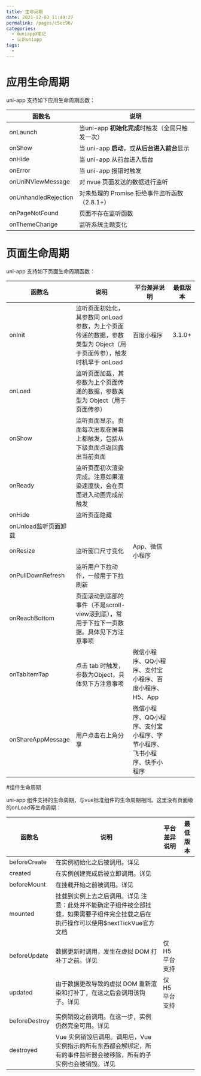 ```yaml
---
title: 生命周期
date: 2021-12-03 11:49:27
permalink: /pages/c5ec96/
categories:
  - 《uniapp》笔记
  - 认识uniapp
tags:
  - 
---
```


# 应用生命周期
uni-app 支持如下应用生命周期函数：

|函数名 |说明 |
|------|----|
|onLaunch|当uni-app **初始化完成**时触发（全局只触发一次）|
|onShow|当 uni-app **启动**，或**从后台进入前台**显示|
|onHide|当 uni-app 从前台进入后台|
|onError|当 uni-app 报错时触发|
|onUniNViewMessage|对 nvue 页面发送的数据进行监听|
|onUnhandledRejection|对未处理的 Promise 拒绝事件监听函数（2.8.1+）|
|onPageNotFound|页面不存在监听函数|
|onThemeChange|监听系统主题变化|

# 页面生命周期
uni-app 支持如下页面生命周期函数：

|函数名 |说明 |平台差异说明|最低版本|
|---|----|---|---|
|onInit|监听页面初始化，其参数同 onLoad 参数，为上个页面传递的数据，参数类型为 Object（用于页面传参），触发时机早于 onLoad|百度小程序|3.1.0+|
|onLoad|监听页面加载，其参数为上个页面传递的数据，参数类型为 Object（用于页面传参）| | |
|onShow|监听页面显示。页面每次出现在屏幕上都触发，包括从下级页面点返回露出当前页面| | |
|onReady|监听页面初次渲染完成。注意如果渲染速度快，会在页面进入动画完成前触发| | |
|onHide|监听页面隐藏| | |
|onUnload监听页面卸载| | |
|onResize|监听窗口尺寸变化|App、微信小程序| |
|onPullDownRefresh|监听用户下拉动作，一般用于下拉刷新| | |
|onReachBottom|页面滚动到底部的事件（不是scroll-view滚到底），常用于下拉下一页数据。具体见下方注意事项| | |
|onTabItemTap|点击 tab 时触发，参数为Object，具体见下方注意事项|微信小程序、QQ小程序、支付宝小程序、百度小程序、H5、App |
|onShareAppMessage|用户点击右上角分享|微信小程序、QQ小程序、支付宝小程序、字节小程序、飞书小程序、快手小程序 | |


#组件生命周期

uni-app 组件支持的生命周期，与vue标准组件的生命周期相同。这里没有页面级的onLoad等生命周期：

|函数名	|说明	|平台差异说明|	最低版本|
|---|---|---|---|
|beforeCreate	|在实例初始化之后被调用。详见	||	
|created|	在实例创建完成后被立即调用。详见		||
|beforeMount	|在挂载开始之前被调用。详见		||
|mounted|	挂载到实例上去之后调用。详见 注意：此处并不能确定子组件被全部挂载，如果需要子组件完全挂载之后在执行操作可以使用$nextTickVue官方文档		||
|beforeUpdate|	数据更新时调用，发生在虚拟 DOM 打补丁之前。详见|	仅H5平台支持|
|updated|	由于数据更改导致的虚拟 DOM 重新渲染和打补丁，在这之后会调用该钩子。详见|	仅H5平台支持|
|beforeDestroy	|实例销毁之前调用。在这一步，实例仍然完全可用。详见		||
|destroyed	|Vue 实例销毁后调用。调用后，Vue 实例指示的所有东西都会解绑定，所有的事件监听器会被移除，所有的子实例也会被销毁。详见	||

